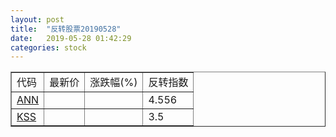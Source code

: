 ```yaml
---
layout: post
title:  "反转股票20190528"
date:   2019-05-28 01:42:29
categories: stock
---
```


<script type="text/javascript">
var stockList = []
stockList.push('gb_ann');
stockList.push('gb_kss');
</script>

<table border="1">
 <tr>
 <td>代码</td>
  <td>最新价</td>
  <td>涨跌幅(%)</td>
 <td>反转指数</td>
</tr>
  <tr id="ann"><td><a href="http://stock.finance.sina.com.cn/usstock/quotes/ANN.html" target="_blank">ANN</a></td><td></td><td></td><td>4.556</td></tr>
  <tr id="kss"><td><a href="http://stock.finance.sina.com.cn/usstock/quotes/KSS.html" target="_blank">KSS</a></td><td></td><td></td><td>3.5</td></tr>
</table>

